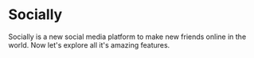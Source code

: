 # Socially
Socially is a new social media platform to make new friends online in the world. Now let's explore all it's amazing features.
